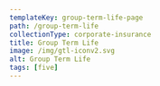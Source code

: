 ```yaml
---
templateKey: group-term-life-page
path: /group-term-life
collectionType: corporate-insurance
title: Group Term Life
image: /img/gtl-iconv2.svg
alt: Group Term Life
tags: [five]
---
```

